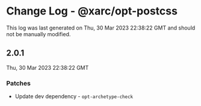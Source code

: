 # Change Log - @xarc/opt-postcss

This log was last generated on Thu, 30 Mar 2023 22:38:22 GMT and should not be manually modified.

## 2.0.1
Thu, 30 Mar 2023 22:38:22 GMT

### Patches

- Update dev dependency - `opt-archetype-check`

